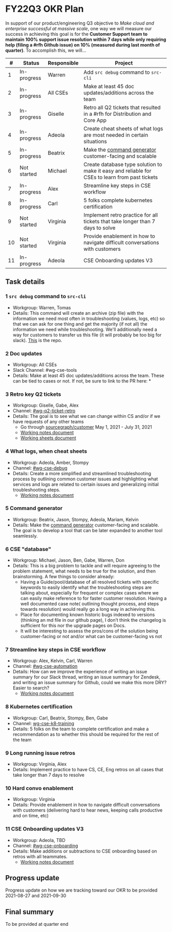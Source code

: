 # FY22Q3 OKR Plan

In support of our product/engineering Q3 objective to *Make cloud and enterprise successful at massive scale*, one way we will measure our success in achieving this goal is for the **Customer Support team to maintain 100% support issue resolution within 7 days while only requiring help (filing a #rfh Github issue) on 10% (measured during last month of quarter)**. To accomplish this, we will…

|#|Status|Responsible|Project|
|---|---|---|---|
|1|In-progress|Warren|Add `src debug` command to `src-cli`|
|2|In-progress|All CSEs|Make at least 45 doc updates/additions across the team|
|3|In-progress|Giselle|Retro all Q2 tickets that resulted in a #rfh for Distribution and Core App|
|4|In-progress|Adeola|Create cheat sheets of what logs are most needed in certain situations|
|5|In-progress|Beatrix|Make the [command generator](https://sourcegraph.github.io/support-tools/command-generator/beta/) customer-facing and scalable|
|6|Not started|Michael|Create database type solution to make it easy and reliable for CSEs to learn from past tickets|
|7|In-progress|Alex|Streamline key steps in CSE workflow|
|8|In-progress|Carl|5 folks complete kubernetes certification|
|9|Not started|Virginia|Implement retro practice for all tickets that take longer than 7 days to solve|
|10|Not started|Virginia|Provide enablement in how to navigate difficult conversations with customers|
|11|In-progress|Adeola|CSE Onboarding updates V3|


## Task details
### 1 `src debug` command to `src-cli`
* Workgroup: Warren, Tomas
* Details: This command will create an archive (zip file) with the information we need most often in troubleshooting (values, logs, etc) so that we can ask for one thing and get the majority (if not all) the information we need while troubleshooting. We'll additionally need a way for customers to transfer us this file (it will probably be too big for slack). [This](https://github.com/sourcegraph/src-cli/blob/src-debugger/cmd/src/debug.go) is the repo.

### 2 Doc updates
* Workgroup: All CSEs
* Slack Channel: #wg-cse-tools
* Details: Make at least 45 doc updates/additions across the team. These can be tied to cases or not. If not, be sure to link to the PR here:
	* 

### 3 Retro key Q2 tickets
* Workgroup: Giselle, Gabe, Alex
* Channel: [#wg-q2-ticket-retro](https://sourcegraph.slack.com/archives/C02A8B3CEH1)
* Details: The goal is to see what we can change within CS and/or if we have requests of any other teams
  * Go through [sourcegraph/customer](https://github.com/sourcegraph/customer/issues) May 1, 2021 - July 31, 2021
  * [Working notes document](https://docs.google.com/document/d/1cxjPXLxtwZ_TXy66Dv0fl-E96ko3WsY5ERVn9nXyNL0/edit)
  * [Working sheets document](https://docs.google.com/spreadsheets/d/1Gmsa-ZgIsiXj6feXVl2rlepoQf8GEM-5H3tGMxersdY/edit#gid=0)

### 4 What logs, when cheat sheets
* Workgroup: Adeola, Amber, Stompy
* Channel: [#wg-cse-debug](https://sourcegraph.slack.com/archives/C02AV535N6Q/p1628549418000200)
* Details: Create a more simplified and streamlined troubleshooting process by outlining common customer issues and highlighting what services and logs are related to certain issues and generalizing initial troubleshooting steps.
  * [Working notes document](https://docs.google.com/document/d/13S8OH7Rm3xmxE8ttm6EJMV4bsPWRdWdv17VnBvuThUs/edit)  

### 5 Command generator
* Workgroup: Beatrix, Jason, Stompy, Adeola, Mariam, Kelvin
* Details: Make the [command generator](https://sourcegraph.github.io/support-tools/command-generator/beta/) customer-facing and scalable. The goal is to develop a tool that can be later expanded to another tool seamlessly. 

### 6 CSE "database"
* Workgroup: Michael, Jason, Ben, Gabe, Warren, Don
* Details: This is a big problem to tackle and will require agreeing to the problem statement, what needs to be true for the solution, and then brainstorming. A few things to consider already:
	* Having a Guide/pool/database of all resolved  tickets with specific keywords to easily identify what the troubleshooting steps are talking about, especially for frequent or complex cases where we can easily make reference to for faster customer resolution. Having a well documented case note( outlining thought process, and steps towards resolution) would really go a long way in achieving this.
	* Place for documenting known historic bugs indexed to versions (thinking an md file in our github page), I don’t think the changelog is sufficient for this nor the upgrade pages on Docs.
	* It will be interesting to assess the pros/cons of the solution being customer-facing or not and/or what can be customer-facing vs not

### 7 Streamline key steps in CSE workflow
* Workgroup: Alex, Kelvin, Carl, Warren
* Channel: [#wg-cse-automation](https://sourcegraph.slack.com/archives/C029SMU63PZ)
* Details: How can we improve the experience of writing an issue summary for our Slack thread, writing an issue summary for Zendesk, and writing an issue summary for Github, could we make this more DRY? Easier to search?
  * [Working notes document](https://docs.google.com/document/d/1D5_o08GFNZ318trY1hZkZHclBtXkzZrdNKn29a2_Uhc/edit#)

### 8 Kubernetes certification
* Workgroup: Carl, Beatrix, Stompy, Ben, Gabe  
* Channel: [wg-cse-k8-training](https://sourcegraph.slack.com/archives/C02BETMDNBD) 
* Details: 5 folks on the team to complete certification and make a recommendation as to whether this should be required for the rest of the team

### 9 Long running issue retros
* Workgroup: Virginia, Alex
* Details: Implement practice to have CS, CE, Eng retros on all cases that take longer than 7 days to resolve

### 10 Hard convo enablement
* Workgroup: Virginia
* Details: Provide enablement in how to navigate difficult conversations with customers (delivering hard to hear news, keeping calls productive and on time, etc)

### 11 CSE Onboarding updates V3 
* Workgroup: Adeola, TBD
* Channel: [#wg-cse-onboarding](https://sourcegraph.slack.com/archives/C02B63GLKKL/p1628884183000300)
* Details: Make additions or subtractions to CSE onboarding based on retros with all teammates. 
  * [Working notes document](https://docs.google.com/document/d/1EJyXAk5PptGjZKtCK-4PHoxS_bMVHlEJmYF9v8wRTk8/edit#)  

## Progress update
Progress update on how we are tracking toward our OKR to be provided 2021-08-27 and 2021-09-30

## Final summary
To be provided at quarter end
